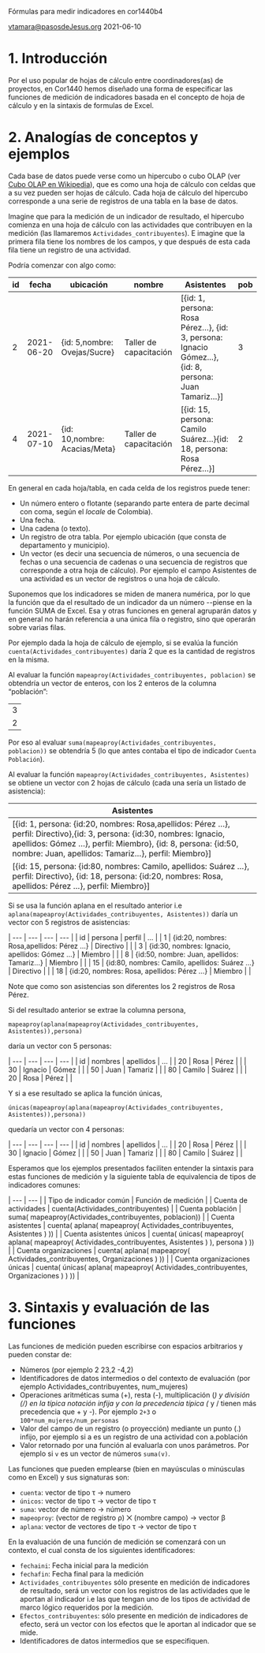 Fórmulas para medir indicadores en cor1440b4

[vtamara@pasosdeJesus.org](mailto:vtamara@pasosdeJesus.org) 2021-06-10

# 1. Introducción

Por el uso popular de hojas de cálculo entre coordinadores(as) de proyectos,
en Cor1440 hemos diseñado una forma de especificar las funciones de medición 
de indicadores basada en el concepto de hoja de cálculo y en la sintaxis de 
formulas de Excel.

# 2. Analogías de conceptos y ejemplos

Cada base de datos puede verse como un hipercubo o cubo OLAP (ver
[Cubo OLAP en Wikipedia](https://es.wikipedia.org/wiki/Cubo_OLAP)), que es 
como una hoja de cálculo con celdas que a su vez pueden ser hojas de cálculo. 
Cada hoja de cálculo del hipercubo corresponde a una serie de registros
de una tabla en la base de datos.

Imagine que para la medición de un indicador de resultado, el hipercubo 
comienza en una hoja de cálculo con las actividades que contribuyen en 
la medición (las llamaremos `Actividades_contribuyentes`). E imagine que 
la primera fila tiene los nombres de los campos, y que después de esta cada 
fila tiene un registro de una actividad.

Podría comenzar con algo como:

| id | fecha | ubicación | nombre | Asistentes | pob |
| --- | --- | --- | --- | --- | --- |
| 2 | 2021-06-20 | {id: 5,nombre: Ovejas/Sucre} | Taller de capacitación | \[{id: 1, persona: Rosa Pérez…}, {id: 3, persona: Ignacio Gómez...},{id: 8, persona: Juan Tamariz…}\] | 3 |
| 4 | 2021-07-10 | {id: 10,nombre: Acacias/Meta} | Taller de capacitación | \[{id: 15, persona: Camilo Suárez…}{id: 18, persona: Rosa Pérez…}\] | 2 |

En general en cada hoja/tabla, en cada celda de los registros puede tener:

* Un número entero o flotante (separando parte entera de parte decimal con 
  coma, según el _locale_ de Colombia).
* Una fecha.
* Una cadena (o texto).
* Un registro de otra tabla. Por ejemplo ubicación (que consta de 
  departamento y municipio).
* Un vector (es decir una secuencia de números, o una secuencia de fechas o 
  una secuencia de cadenas o una secuencia de registros que corresponde a 
  otra hoja de cálculo). Por ejemplo el campo Asistentes de una actividad es 
  un vector de registros o una hoja de cálculo.

Suponemos que los indicadores se miden de manera numérica, por lo que la 
función que da el resultado de un indicador da un número --piense en la 
función SUMA de Excel. Esa y otras funciones en general agruparán datos y en 
general no harán referencia a una única fila o registro, sino que operarán 
sobre varias filas.

Por ejemplo dada la hoja de cálculo de ejemplo, si se evalúa la función 
`cuenta(Actividades_contribuyentes)` daría 2 que es la cantidad de registros 
en la misma.

Al evaluar la función `mapeaproy(Actividades_contribuyentes, poblacion)` se 
obtendría un vector de enteros, con los 2 enteros de la columna “población”:

|   |
|---|
| 3 |
| 2 |

Por eso al evaluar `suma(mapeaproy(Actividades_contribuyentes, poblacion))` se 
obtendría 5 (lo que antes contaba el tipo de indicador `Cuenta Población`).

Al evaluar la función `mapeaproy(Actividades_contribuyentes, Asistentes)` se 
obtiene un vector con 2 hojas de cálculo (cada una sería un listado de 
asistencia):

| Asistentes |
| --- |
| [{id: 1, persona: {id:20, nombres: Rosa,apellidos: Pérez …}, perfil: Directivo},{id: 3, persona: {id:30, nombres: Ignacio, apellidos: Gómez …}, perfil: Miembro}, {id: 8, persona: {id:50, nombre: Juan, apellidos: Tamariz…}, perfil: Miembro}] |
| [{id: 15, persona: {id:80, nombres: Camilo, apellidos: Suárez …}, perfil: Directivo}, {id: 18, persona: {id:20, nombres: Rosa, apellidos: Pérez …}, perfil: Miembro}] |

Si se usa la función aplana en el resultado anterior i.e 
`aplana(mapeaproy(Actividades_contribuyentes, Asistentes))` daría un vector 
con 5 registros de asistencias:

| --- | --- | --- | --- |
| id | persona | perfil | ... |
| 1 | {id:20, nombres: Rosa,apellidos: Pérez …} | Directivo |  |
| 3 | {id:30, nombres: Ignacio, apellidos: Gómez …} | Miembro |  |
| 8 | {id:50, nombre: Juan, apellidos: Tamariz…} | Miembro |  |
| 15 | {id:80, nombres: Camilo, apellidos: Suárez …} | Directivo |  |
| 18 | {id:20, nombres: Rosa, apellidos: Pérez …} | Miembro |  |

Note que como son asistencias son diferentes los 2 registros de Rosa Pérez.

Si del resultado anterior se extrae la columna persona,

`mapeaproy(aplana(mapeaproy(Actividades_contribuyentes, Asistentes)),persona)`

daría un vector con 5 personas:

| --- | --- | --- | --- |
| id | nombres | apellidos | ... |
| 20 | Rosa | Pérez |  |
| 30 | Ignacio | Gómez |  |
| 50 | Juan | Tamariz |  |
| 80 | Camilo | Suárez |  |
| 20 | Rosa | Pérez |  |

Y si a ese resultado se aplica la función únicas,

`únicas(mapeaproy(aplana(mapeaproy(Actividades_contribuyentes, Asistentes)),persona))`

quedaría un vector con 4 personas:

| --- | --- | --- | --- |
| id | nombres | apellidos | ... |
| 20 | Rosa | Pérez |  |
| 30 | Ignacio | Gómez |  |
| 50 | Juan | Tamariz |  |
| 80 | Camilo | Suárez |  |

Esperamos que los ejemplos presentados faciliten entender la sintaxis para 
estas funciones de medición y la siguiente tabla de equivalencia de tipos 
de indicadores comunes:

| --- | --- |
| Tipo de indicador común | Función de medición |
| Cuenta de actividades | cuenta(Actividades_contribuyentes) |
| Cuenta población | suma( mapeaproy(Actividades_contribuyentes, poblacion)) |
| Cuenta asistentes | cuenta( aplana( mapeaproy( Actividades_contribuyentes, Asistentes ) )) |
| Cuenta asistentes únicos | cuenta( únicas( mapeaproy( aplana( mapeaproy( Actividades_contribuyentes, Asistentes ) ), persona ) )) |
| Cuenta organizaciones | cuenta( aplana( mapeaproy( Actividades_contribuyentes, Organizaciones ) )) |
| Cuenta organizaciones únicas | cuenta( únicas( aplana( mapeaproy( Actividades_contribuyentes, Organizaciones ) ) )) |

# 3. Sintaxis y evaluación de las funciones

Las funciones de medición pueden escribirse con espacios arbitrarios y pueden 
constar de:

* Números (por ejemplo 2 23,2 -4,2)
* Identificadores de datos intermedios o del contexto de evaluación (por 
  ejemplo Actividades_contribuyentes, num_mujeres)
* Operaciones aritméticas suma (+), resta (-), multiplicación (*) y 
  división (/) en la típica notación infija y con la precedencia típica 
  (* y / tienen más precedencia que + y -). Por ejemplo `2+3` o 
  `100*num_mujeres/num_personas`
* Valor del campo de un registro (o proyección) mediante un punto (.) 
  infijo, por ejemplo si a es un registro de una actividad con a.población
* Valor retornado por una función al evaluarla con unos parámetros. Por 
  ejemplo si `v` es un vector de números `suma(v)`.

Las funciones que pueden emplearse (bien en mayúsculas o minúsculas como en 
Excel) y sus signaturas son:

* `cuenta`: vector de tipo τ → numero
* `únicos`: vector de tipo τ → vector de tipo τ
* `suma`: vector de número → número
* `mapeoproy`: (vector de registro ρ) ⨉ (nombre campo) → vector β
* `aplana`: vector de vectores de tipo τ → vector de tipo τ

En la evaluación de una función de medición se comenzará con un contexto, el cual consta de los siguientes identificadores:

* `fechaini`: Fecha inicial para la medición
* `fechafin`: Fecha final para la medición
* `Actividades_contribuyentes` sólo presente en medición de indicadores de 
  resultado, será un vector con los registros de las actividades que le 
  aportan al indicador i.e las que tengan uno de los tipos de actividad de 
  marco lógico requeridos por la medición.
* `Efectos_contribuyentes`: sólo presente en medición de indicadores de 
  efecto, será un vector con los efectos que le aportan al indicador que se 
  mide.
* Identificadores de datos intermedios que se especifiquen.

